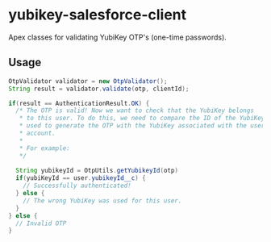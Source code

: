 yubikey-salesforce-client
=========================

Apex classes for validating YubiKey OTP's (one-time passwords).

## Usage
``` java
OtpValidator validator = new OtpValidator();
String result = validator.validate(otp, clientId);

if(result == AuthenticationResult.OK) {
  /* The OTP is valid! Now we want to check that the YubiKey belongs
   * to this user. To do this, we need to compare the ID of the YubiKey
   * used to generate the OTP with the YubiKey associated with the user's
   * account.
   *    
   * For example:
   */
  
  String yubikeyId = OtpUtils.getYubikeyId(otp)
  if(yubiKeyId == user.yubikeyId__c) {
    // Successfully authenticated!
  } else {
    // The wrong YubiKey was used for this user.
  }
} else {
  // Invalid OTP
}
```
